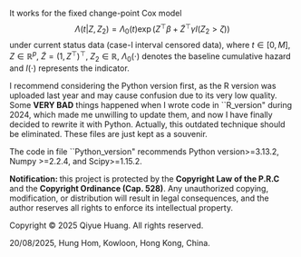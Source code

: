 It works for the fixed change-point Cox model $$\Lambda(t|Z, Z_2)=\Lambda_0(t)\exp(Z^\top\beta+\tilde{Z}^\top\gamma I(Z_2>\zeta))$$ 
under current status data (case-I interval censored data), where $t\in [0, M]$, $Z\in\mathbb{R}^p$, $\tilde{Z}=(1, Z^\top)^\top$, 
$Z_2\in\mathbb{R}$, $\Lambda_0(\cdot)$ denotes the baseline cumulative hazard and $I(\cdot)$ represents the indicator. 

I recommend considering the Python version first, as the R version was uploaded last year and may cause confusion due to its very low quality. 
Some $\textbf{VERY BAD}$ things happened when I wrote code in ``R_version" during 2024, which made me unwilling to update them, and now I have finally decided to rewrite it with Python. 
Actually, this outdated technique should be eliminated. These files are just kept as a souvenir.

The code in file ``Python_version" recommends Python version>=3.13.2, Numpy >=2.2.4, and Scipy>=1.15.2.

$\textbf{Notification: }$ this project is protected by the $\textbf{Copyright Law of the P.R.C}$ and the $\textbf{Copyright Ordinance (Cap. 528)}$. 
Any unauthorized copying, modification, or distribution will result in legal consequences, 
and the author reserves all rights to enforce its intellectual property.

Copyright © 2025 Qiyue Huang. All rights reserved.

20/08/2025, Hung Hom, Kowloon, Hong Kong, China.
